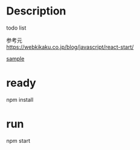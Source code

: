 # Description
todo list  
  
参考元  
https://webkikaku.co.jp/blog/javascript/react-start/
  
[sample](https://aki85.github.io/todo/)

# ready
npm install

# run
npm start
